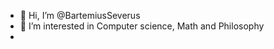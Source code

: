 - 👋 Hi, I’m @BartemiusSeverus
- 👀 I’m interested in Computer science, Math and Philosophy
- <!---
BartemiusSeverus/BartemiusSeverus is a ✨ special ✨ repository because its `README.md` (this file) appears on your GitHub profile.
You can click the Preview link to take a look at your changes.
--->

